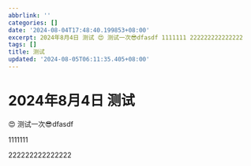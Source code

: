 ```yaml
---
abbrlink: ''
categories: []
date: '2024-08-04T17:48:40.199853+08:00'
excerpt: 2024年8月4日 测试 😍 测试一次😎dfasdf 1111111 222222222222222 
tags: []
title: 测试
updated: '2024-08-05T06:11:35.405+08:00'
---
```

# 2024年8月4日 测试

😍 测试一次😎dfasdf

1111111

222222222222222
